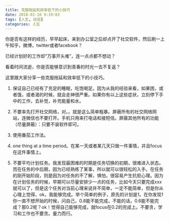 ```yaml
---
title: 克服拖延和效率低下的小技巧
date: 2018-01-16 9:19:03
tags: [人生, 经验]
categories: 人生
---
```


你是否有这样的经历，早早起床，来到办公室之后却点开了社交软件，然后刷一上午知乎，微博，twitter或者facebook？

已经计划好的工作却“万事开头难”，连一点点都不想动？

看着时间流逝，你是否能够意识到青春的时光一去不复返？

这里跟大家分享一些克服拖延和效率低下的小技巧。

1. 保证自己已经有了充足的睡眠，吃饱喝足。因为从我的经验来看，如果困，或者饿，或者渴的时候，就会走神很严重。如果你有以上这些症状，立刻停下手中的工作，去补觉，补充能量和水。

2. 不要率先打开社交网络，对。。就是这么简单粗暴。屏蔽所有的社交网络网站，连微信也不要打开。手机只用来打电话和接短信。屏蔽其他所有的功能（尽量屏蔽）：只要不装软件即可。

3. 使用番茄工作法。

4. one thing at a time period。在某一天或者某几天只做一件事情，并且focus在这件事情上。

5. 不要平均计划任务。我发现最困难的时期是任务切换的初期，很难进入状态。而在任务的中后期，因为已经熟练了某事，所以就可以很轻松的入手。在任务的刚开始阶段，则是因为对任务的不了解，惧怕，很容易产生抗拒心理。因为在计划任务的时候，早期可以尽量安排少一点的任务，比如今天只要完成xxx就可以了，但是这个任务对当前心理来说并不简单，一定不能简单，但是你从心理上觉得，ok，我能够完成。举个简单的例子，原先的计划是1。在你发现1你一直不想开始的时候，问自己，0.8能不能完成，不能的话，0.6能不能完成？那0.2呢？ok！觉得自己能够完成，就focus在0.2的完成上。不要贪，学习和工作也不要贪。量力而行。

